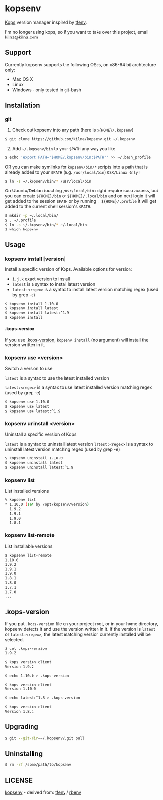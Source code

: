 # kopsenv

[Kops](https://github.com/kubernetes/kops) version manager inspired by [tfenv](https://github.com/Zordrak/tfenv).

I'm no longer using kops, so if you want to take over this project, email kilna@kilna.com

## Support

Currently kopsenv supports the following OSes, on x86-64 bit archtecture only:

- Mac OS X
- Linux
- Windows - only tested in git-bash

## Installation

### git

1. Check out kopsenv into any path (here is `${HOME}/.kopsenv`)

  ```sh
  $ git clone https://github.com/kilna/kopsenv.git ~/.kopsenv
  ```

2. Add `~/.kopsenv/bin` to your `$PATH` any way you like

  ```sh
  $ echo 'export PATH="$HOME/.kopsenv/bin:$PATH"' >> ~/.bash_profile
  ```

  OR you can make symlinks for `kopsenv/bin/*` scripts into a path that is already added to your `$PATH` (e.g. `/usr/local/bin`) `OSX/Linux Only!`

  ```sh
  $ ln -s ~/.kopsenv/bin/* /usr/local/bin
  ```
  
  On Ubuntu/Debian touching `/usr/local/bin` might require sudo access, but you can create `${HOME}/bin` or `${HOME}/.local/bin` and on next login it will get added to the session `$PATH`
  or by running `. ${HOME}/.profile` it will get added to the current shell session's `$PATH`.
  
  ```sh
  $ mkdir -p ~/.local/bin/
  $ . ~/.profile
  $ ln -s ~/.kopsenv/bin/* ~/.local/bin
  $ which kopsenv
  ```

## Usage

### kopsenv install [version]

Install a specific version of Kops. Available options for version:

- `i.j.k` exact version to install
- `latest` is a syntax to install latest version
- `latest:<regex>` is a syntax to install latest version matching regex (used by grep -e)

```sh
$ kopsenv install 1.10.0
$ kopsenv install latest
$ kopsenv install latest:^1.9
$ kopsenv install
```

#### .kops-version

If you use [.kops-version](#kops-version), `kopsenv install` (no argument) will install the version written in it.


### kopsenv use &lt;version>

Switch a version to use

`latest` is a syntax to use the latest installed version

`latest:<regex>` is a syntax to use latest installed version matching regex (used by grep -e)

```sh
$ kopsenv use 1.10.0
$ kopsenv use latest
$ kopsenv use latest:^1.9
```

### kopsenv uninstall &lt;version>

Uninstall a specific version of Kops

`latest` is a syntax to uninstall latest version
`latest:<regex>` is a syntax to uninstall latest version matching regex (used by grep -e)

```sh
$ kopsenv uninstall 1.10.0
$ kopsenv uninstall latest
$ kopsenv uninstall latest:^1.9
```

### kopsenv list

List installed versions

```sh
% kopsenv list
* 1.10.0 (set by /opt/kopsenv/version)
  1.9.2
  1.9.1
  1.9.0
  1.8.1
```

### kopsenv list-remote

List installable versions

```sh
$ kopsenv list-remote
1.10.0
1.9.2
1.9.1
1.9.0
1.8.1
1.8.0
1.7.1
1.7.0
...
```

## .kops-version

If you put `.kops-version` file on your project root, or in your home directory, kopsenv detects it and use the version written in it. If the version is `latest` or `latest:<regex>`, the latest matching version currently installed will be selected.

```sh
$ cat .kops-version
1.9.2

$ kops version client
Version 1.9.2

$ echo 1.10.0 > .kops-version

$ kops version client
Version 1.10.0

$ echo latest:^1.8 > .kops-version

$ kops version client
Version 1.8.1
```

## Upgrading

```sh
$ git --git-dir=~/.kopsenv/.git pull
```

## Uninstalling

```sh
$ rm -rf /some/path/to/kopsenv
```

## LICENSE

[kopsenv](https://github.com/kilna/kopsenv/blob/master/LICENSE) - derived from: [tfenv](https://github.com/Zordrak/tfenv/blob/master/LICENSE) / [rbenv](https://github.com/rbenv/rbenv/blob/master/LICENSE)

